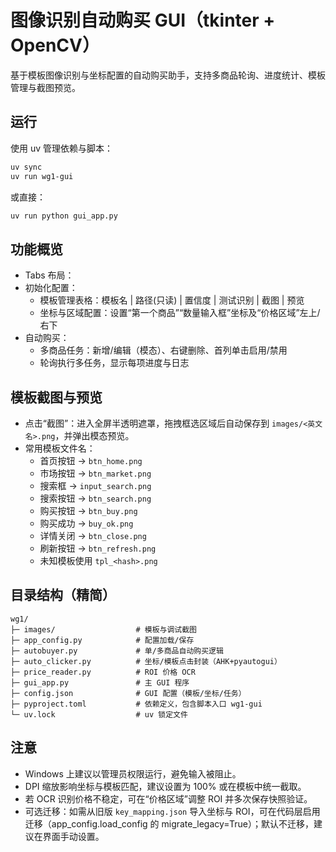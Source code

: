 # 图像识别自动购买 GUI（tkinter + OpenCV）

基于模板图像识别与坐标配置的自动购买助手，支持多商品轮询、进度统计、模板管理与截图预览。

## 运行

使用 uv 管理依赖与脚本：

```bash
uv sync
uv run wg1-gui
```

或直接：

```bash
uv run python gui_app.py
```

## 功能概览

- Tabs 布局：
 - 初始化配置：
    - 模板管理表格：模板名 | 路径(只读) | 置信度 | 测试识别 | 截图 | 预览
    - 坐标与区域配置：设置“第一个商品”“数量输入框”坐标及“价格区域”左上/右下
  - 自动购买：
    - 多商品任务：新增/编辑（模态）、右键删除、首列单击启用/禁用
    - 轮询执行多任务，显示每项进度与日志

## 模板截图与预览

- 点击“截图”：进入全屏半透明遮罩，拖拽框选区域后自动保存到 `images/<英文名>.png`，并弹出模态预览。
- 常用模板文件名：
  - 首页按钮 → `btn_home.png`
  - 市场按钮 → `btn_market.png`
  - 搜索框 → `input_search.png`
  - 搜索按钮 → `btn_search.png`
  - 购买按钮 → `btn_buy.png`
  - 购买成功 → `buy_ok.png`
  - 详情关闭 → `btn_close.png`
  - 刷新按钮 → `btn_refresh.png`
  - 未知模板使用 `tpl_<hash>.png`

## 目录结构（精简）

```
wg1/
├─ images/                  # 模板与调试截图
├─ app_config.py            # 配置加载/保存
├─ autobuyer.py             # 单/多商品自动购买逻辑
├─ auto_clicker.py          # 坐标/模板点击封装（AHK+pyautogui）
├─ price_reader.py          # ROI 价格 OCR
├─ gui_app.py               # 主 GUI 程序
├─ config.json              # GUI 配置（模板/坐标/任务）
├─ pyproject.toml           # 依赖定义，包含脚本入口 wg1-gui
└─ uv.lock                  # uv 锁定文件
```

## 注意

- Windows 上建议以管理员权限运行，避免输入被阻止。
- DPI 缩放影响坐标与模板匹配，建议设置为 100% 或在模板中统一截取。
- 若 OCR 识别价格不稳定，可在“价格区域”调整 ROI 并多次保存快照验证。
 - 可选迁移：如需从旧版 `key_mapping.json` 导入坐标与 ROI，可在代码层启用迁移（app_config.load_config 的 migrate_legacy=True）；默认不迁移，建议在界面手动设置。
